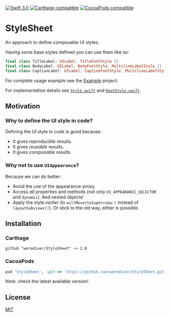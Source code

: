[![Swift 3.0](https://img.shields.io/badge/Swift-3.0-blue.svg)](https://swift.org/)
[![Carthage compatible](https://img.shields.io/badge/Carthage-compatible-brightgreen.svg)](https://github.com/Carthage/Carthage)
[![CocoaPods compatible](https://img.shields.io/badge/CocoaPods-compatible-brightgreen.svg)](https://cocoapods.org/)

# StyleSheet

An approach to define composable UI styles.

Having some base styles defined you can use them like so:

```swift
final class TitleLabel: UILabel, TitleFontStyle {}
final class BodyLabel: UILabel, BodyFontStyle, MultilineLabelStyle {}
final class CaptionLabel: UILabel, CaptionFontStyle, MultilineLabelStyle {}
```

For complete usage example see the [Example](https://github.com/werediver/StyleSheet/tree/master/Example) project.

For implementation details see [`Style.swift`](https://github.com/werediver/StyleSheet/blob/master/Sources/Style.swift) and [`RootStyle.swift`](https://github.com/werediver/StyleSheet/blob/master/Sources/RootStyle.swift).

## Motivation

### Why to define the UI style in code?

Defining the UI style in code is good because:

- It gives _reproducible_ results.
- It gives _reusable_ results.
- It gives _composable_ results.

### Why not to use `UIAppearance`?

Because we can do better:

- Avoid the use of the appearance-proxy.
- Access _all_ properties and methods (not only `UI_APPEARANCE_SELECTOR` and `dynamic`). And nested objects!
- Apply the style _earlier_ (in `willMove(toSuperview:)` instead of `layoutSubviews()`). Or stick to the old way, either is possible.

## Installation

### Carthage

```
github "werediver/StyleSheet" ~> 2.0
```

### CacoaPods

```ruby
pod 'StyleSheet', :git => 'https://github.com/werediver/StyleSheet.git', :tag => 'v2.0.0'
```

Note: check the latest available version!

## License

[MIT](https://github.com/werediver/StyleSheet/blob/master/LICENSE)
